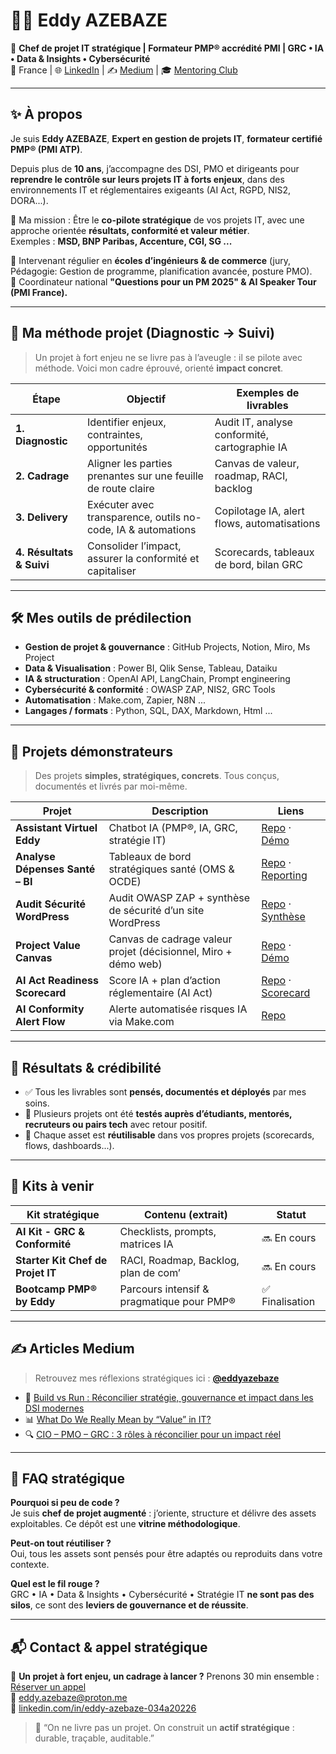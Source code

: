 # 👨‍💻 Eddy AZEBAZE

🎯 **Chef de projet IT stratégique | Formateur PMP® accrédité PMI | GRC • IA • Data & Insights • Cybersécurité**  
📍 France | 🌐 [LinkedIn](https://www.linkedin.com/in/eddy-azebaze-034a20226) | ✍️ [Medium](https://medium.com/@eddyazebaze) | 🎓 [Mentoring Club](https://www.mentoring-club.com/profiles/eddy-azebaze#mentor-profile)

---

## ✨ À propos

Je suis **Eddy AZEBAZE**, **Expert en gestion de projets IT**, **formateur certifié PMP® (PMI ATP)**.

Depuis plus de **10 ans**, j’accompagne des DSI, PMO et dirigeants pour **reprendre le contrôle sur leurs projets IT à forts enjeux**, dans des environnements IT et réglementaires exigeants (AI Act, RGPD, NIS2, DORA...).

🎯 Ma mission : Être le **co-pilote stratégique** de vos projets IT, avec une approche orientée **résultats, conformité et valeur métier**.  
Exemples : **MSD, BNP Paribas, Accenture, CGI, SG ...**

🎤 Intervenant régulier en **écoles d’ingénieurs & de commerce** (jury, Pédagogie: Gestion de programme, planification avancée, posture PMO).  
📅 Coordinateur national **"Questions pour un PM 2025" & AI Speaker Tour (PMI France).**

---

## 🧭 Ma méthode projet (Diagnostic → Suivi)

> Un projet à fort enjeu ne se livre pas à l’aveugle : il se pilote avec méthode. Voici mon cadre éprouvé, orienté **impact concret**.

| Étape                     | Objectif                                                               | Exemples de livrables                              |
|--------------------------|------------------------------------------------------------------------|----------------------------------------------------|
| **1. Diagnostic**         | Identifier enjeux, contraintes, opportunités                          | Audit IT, analyse conformité, cartographie IA      |
| **2. Cadrage**            | Aligner les parties prenantes sur une feuille de route claire         | Canvas de valeur, roadmap, RACI, backlog           |
| **3. Delivery**           | Exécuter avec transparence, outils no-code, IA & automations          | Copilotage IA, alert flows, automatisations        |
| **4. Résultats & Suivi**  | Consolider l’impact, assurer la conformité et capitaliser             | Scorecards, tableaux de bord, bilan GRC            |

---

## 🛠️ Mes outils de prédilection

- **Gestion de projet & gouvernance** : GitHub Projects, Notion, Miro, Ms Project  
- **Data & Visualisation** : Power BI, Qlik Sense, Tableau, Dataiku   
- **IA & structuration** : OpenAI API, LangChain, Prompt engineering  
- **Cybersécurité & conformité** : OWASP ZAP, NIS2, GRC Tools  
- **Automatisation** : Make.com, Zapier, N8N ...
- **Langages / formats** : Python, SQL, DAX, Markdown, Html ...  

---

## 📌 Projets démonstrateurs

> Des projets **simples, stratégiques, concrets**. Tous conçus, documentés et livrés par moi-même.

| Projet                          | Description                                                                 | Liens                                                                                          |
|----------------------------------|-----------------------------------------------------------------------------|--------------------------------------------------------------------------------------------------|
| **Assistant Virtuel Eddy**       | Chatbot IA (PMP®, IA, GRC, stratégie IT)                                    | [Repo](https://github.com/Eddyazebaze/portfolio-projets/tree/main/01-chatbot-assistant-eddy) · [Démo](https://cdn.botpress.cloud/webchat/v3.1/shareable.html?configUrl=https://files.bpcontent.cloud/2025/07/27/01/20250727010732-RSM5BWL1.json) |
| **Analyse Dépenses Santé – BI** | Tableaux de bord stratégiques santé (OMS & OCDE)                           | [Repo](https://github.com/Eddyazebaze/portfolio-projets/tree/main/06-analytics-sante-bi) · [Reporting](https://github.com/Eddyazebaze/portfolio-projets/tree/main/06-analytics-sante-bi/reporting) |
| **Audit Sécurité WordPress**    | Audit OWASP ZAP + synthèse de sécurité d’un site WordPress                 | [Repo](https://github.com/Eddyazebaze/portfolio-projets/tree/main/04-audit-securite-wordpress) · [Synthèse](https://github.com/Eddyazebaze/portfolio-projets/blob/main/04-audit-securite-wordpress/exports/security-summary.md) |
| **Project Value Canvas**        | Canvas de cadrage valeur projet (décisionnel, Miro + démo web)             | [Repo](https://github.com/Eddyazebaze/portfolio-projets/tree/main/05-project-value-canvas) · [Démo](https://project-value-canvas.vercel.app/) |
| **AI Act Readiness Scorecard**  | Score IA + plan d’action réglementaire (AI Act)                            | [Repo](https://github.com/Eddyazebaze/portfolio-projets/tree/main/02-ai-act-readiness-scorecard) · [Scorecard](https://ai-act-score.vercel.app) |
| **AI Conformity Alert Flow**    | Alerte automatisée risques IA via Make.com                                 | [Repo](https://github.com/Eddyazebaze/portfolio-projets/tree/main/03-ai-conformity-alert-flow) |

---

## 🧠 Résultats & crédibilité

- ✅ Tous les livrables sont **pensés, documentés et déployés** par mes soins.  
- 🔄 Plusieurs projets ont été **testés auprès d’étudiants, mentorés, recruteurs ou pairs tech** avec retour positif.  
- 🔗 Chaque asset est **réutilisable** dans vos propres projets (scorecards, flows, dashboards...).

---

## 🧩 Kits à venir

| Kit stratégique                  | Contenu (extrait)                               | Statut          |
|----------------------------------|--------------------------------------------------|-----------------|
| **AI Kit - GRC & Conformité**    | Checklists, prompts, matrices IA                | 🔜 En cours     |
| **Starter Kit Chef de Projet IT**| RACI, Roadmap, Backlog, plan de com’            | 🔜 En cours     |
| **Bootcamp PMP® by Eddy**        | Parcours intensif & pragmatique pour PMP®       | ✅ Finalisation |

---

## ✍️ Articles Medium

> Retrouvez mes réflexions stratégiques ici : **[@eddyazebaze](https://medium.com/@eddyazebaze)**

- 🧠 [Build vs Run : Réconcilier stratégie, gouvernance et impact dans les DSI modernes](https://medium.com/@eddyazebaze/build-vs-run-réconcilier-stratégie-gouvernance-et-impact-dans-les-dsi-modernes-9cb55740f9a4)  
- 📊 [What Do We Really Mean by “Value” in IT?](https://medium.com/@eddyazebaze/what-do-we-really-mean-by-value-in-it-321b7f04e4f4)  
- 🔍 [CIO – PMO – GRC : 3 rôles à réconcilier pour un impact réel](https://medium.com/@eddyazebaze/cio-pmo-grc-3-rôles-à-réconcilier-pour-un-impact-réel-e4d3b34a2a3b)

---

## 💬 FAQ stratégique

**Pourquoi si peu de code ?**  
Je suis **chef de projet augmenté** : j’oriente, structure et délivre des assets exploitables. Ce dépôt est une **vitrine méthodologique**.

**Peut-on tout réutiliser ?**  
Oui, tous les assets sont pensés pour être adaptés ou reproduits dans votre contexte.

**Quel est le fil rouge ?**  
GRC • IA • Data & Insights • Cybersécurité • Stratégie IT **ne sont pas des silos**, ce sont des **leviers de gouvernance et de réussite**.

---

## 📬 Contact & appel stratégique

📅 **Un projet à fort enjeu, un cadrage à lancer ?** Prenons 30 min ensemble : [Réserver un appel](https://calendly.com/eddy-azebaze-proton/30min)  
📧 [eddy.azebaze@proton.me](mailto:eddy.azebaze@proton.me)  
👤 [linkedin.com/in/eddy-azebaze-034a20226](https://www.linkedin.com/in/eddy-azebaze-034a20226)

> 🧠 “On ne livre pas un projet. On construit un **actif stratégique** : durable, traçable, auditable.”  
